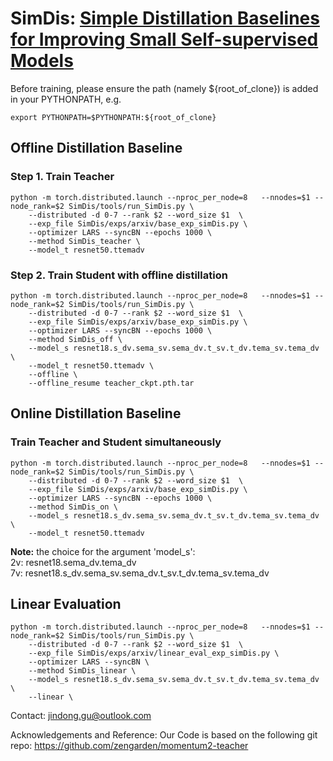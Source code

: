 
# SimDis: [Simple Distillation Baselines for Improving Small Self-supervised Models](https://arxiv.org/pdf/2106.11304.pdf)

Before training, please ensure the path (namely ${root_of_clone}) is added in your PYTHONPATH, e.g.
```
export PYTHONPATH=$PYTHONPATH:${root_of_clone}
```
## Offline Distillation Baseline
### Step 1. Train Teacher
```
python -m torch.distributed.launch --nproc_per_node=8	--nnodes=$1 --node_rank=$2 SimDis/tools/run_SimDis.py \
	--distributed -d 0-7 --rank $2 --word_size $1  \
	--exp_file SimDis/exps/arxiv/base_exp_simDis.py \
	--optimizer LARS --syncBN --epochs 1000 \ 
	--method SimDis_teacher \
	--model_t resnet50.ttemadv
```
### Step 2. Train Student with offline distillation
```
python -m torch.distributed.launch --nproc_per_node=8	--nnodes=$1 --node_rank=$2 SimDis/tools/run_SimDis.py \
	--distributed -d 0-7 --rank $2 --word_size $1  \
  	--exp_file SimDis/exps/arxiv/base_exp_simDis.py \
	--optimizer LARS --syncBN --epochs 1000 \ 
  	--method SimDis_off \
  	--model_s resnet18.s_dv.sema_sv.sema_dv.t_sv.t_dv.tema_sv.tema_dv \
	--model_t resnet50.ttemadv \
  	--offline \
  	--offline_resume teacher_ckpt.pth.tar
```

## Online Distillation Baseline
### Train Teacher and Student simultaneously
```
python -m torch.distributed.launch --nproc_per_node=8	--nnodes=$1 --node_rank=$2 SimDis/tools/run_SimDis.py \
	--distributed -d 0-7 --rank $2 --word_size $1  \
  	--exp_file SimDis/exps/arxiv/base_exp_simDis.py \
	--optimizer LARS --syncBN --epochs 1000 \
  	--method SimDis_on \
  	--model_s resnet18.s_dv.sema_sv.sema_dv.t_sv.t_dv.tema_sv.tema_dv \
	--model_t resnet50.ttemadv
```

**Note:** the choice for the argument 'model_s':  
2v: resnet18.sema_dv.tema_dv  
7v: resnet18.s_dv.sema_sv.sema_dv.t_sv.t_dv.tema_sv.tema_dv

## Linear Evaluation
```
python -m torch.distributed.launch --nproc_per_node=8	--nnodes=$1 --node_rank=$2 SimDis/tools/run_SimDis.py \
	--distributed -d 0-7 --rank $2 --word_size $1  \
  	--exp_file SimDis/exps/arxiv/linear_eval_exp_simDis.py \
	--optimizer LARS --syncBN \
  	--method SimDis_linear \
  	--model_s resnet18.s_dv.sema_sv.sema_dv.t_sv.t_dv.tema_sv.tema_dv \
	--linear \
```

Contact: jindong.gu@outlook.com

Acknowledgements and Reference: 
Our Code is based on the following git repo: https://github.com/zengarden/momentum2-teacher

